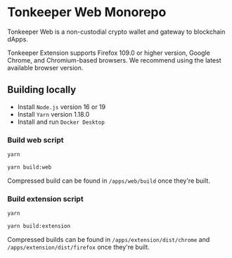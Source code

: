 # Tonkeeper Web Monorepo

Tonkeeper Web is a non-custodial crypto wallet and gateway to blockchain dApps.

Tonkeeper Extension supports Firefox 109.0 or higher version, Google Chrome, and Chromium-based browsers. We recommend using the latest available browser version.

## Building locally

- Install `Node.js` version 16 or 19
- Install `Yarn` version 1.18.0
- Install and run `Docker Desktop` 

### Build web script

```sh
yarn

yarn build:web
```

Compressed build can be found in `/apps/web/build` once they're built.

### Build extension script

```sh
yarn

yarn build:extension
```

Compressed builds can be found in `/apps/extension/dist/chrome` and `/apps/extension/dist/firefox` once they're built.
